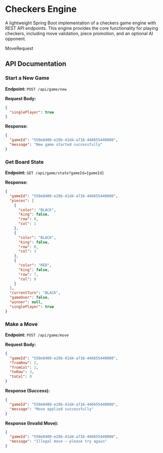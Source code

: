 # Checkers Engine

A lightweight Spring Boot implementation of a checkers game engine with REST API endpoints. This engine provides the core functionality for playing checkers, including move validation, piece promotion, and an optional AI opponent.

MoveRequest

## API Documentation

### Start a New Game

**Endpoint:** `POST /api/game/new`

**Request Body:**
```json
{
  "singlePlayer": true
}
```

**Response:**
```json
{
  "gameId": "550e8400-e29b-41d4-a716-446655440000",
  "message": "New game started successfully"
}
```

### Get Board State

**Endpoint:** `GET /api/game/state?gameId={gameId}`

**Response:**
```json
{
  "gameId": "550e8400-e29b-41d4-a716-446655440000",
  "pieces": [
    {
      "color": "BLACK",
      "king": false,
      "row": 0,
      "col": 1
    },
    {
      "color": "BLACK",
      "king": false,
      "row": 0,
      "col": 3
    },
    {
      "color": "RED",
      "king": false,
      "row": 7,
      "col": 0
    }
  ],
  "currentTurn": "BLACK",
  "gameOver": false,
  "winner": null,
  "singlePlayer": true
}
```

### Make a Move

**Endpoint:** `POST /api/game/move`

**Request Body:**
```json
{
  "gameId": "550e8400-e29b-41d4-a716-446655440000",
  "fromRow": 2,
  "fromCol": 1,
  "toRow": 3,
  "toCol": 0
}
```

**Response (Success):**
```json
{
  "gameId": "550e8400-e29b-41d4-a716-446655440000",
  "message": "Move applied successfully"
}
```

**Response (Invalid Move):**
```json
{
  "gameId": "550e8400-e29b-41d4-a716-446655440000",
  "message": "Illegal move – please try again"
}
```